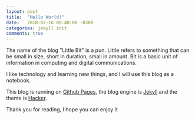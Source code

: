 ```yaml
---
layout: post
title:  "Hello World!"
date:   2018-07-16 09:40:00 -0300
categories: jekyll init
comments: true
---
```


The name of the blog "Little Bit" is a pun. Little refers to something that can be small in size, short in duration, small in amount. Bit is a basic unit of information in computing and digital communications.

I like technology and learning new things, and I will use this blog as a notebook.

This blog is running on [Github Pages](https://pages.github.com/), the blog engine is [Jekyll](https://jekyllrb.com/) and the theme is [Hacker](https://github.com/pages-themes/hacker).

Thank you for reading, I hope you can enjoy it